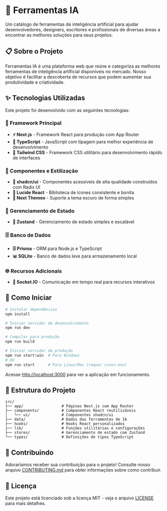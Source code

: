 # 🚀 Ferramentas IA

Um catálogo de ferramentas de inteligência artificial para ajudar desenvolvedores, designers, escritores e profissionais de diversas áreas a encontrar as melhores soluções para seus projetos.

## 📋 Sobre o Projeto

Ferramentas IA é uma plataforma web que reúne e categoriza as melhores ferramentas de inteligência artificial disponíveis no mercado. Nosso objetivo é facilitar a descoberta de recursos que podem aumentar sua produtividade e criatividade.

## ✨ Tecnologias Utilizadas

Este projeto foi desenvolvido com as seguintes tecnologias:

### 🎯 Framework Principal
- **⚡ Next.js** - Framework React para produção com App Router
- **📘 TypeScript** - JavaScript com tipagem para melhor experiência de desenvolvimento
- **🎨 Tailwind CSS** - Framework CSS utilitário para desenvolvimento rápido de interfaces

### 🧩 Componentes e Estilização
- **🧩 shadcn/ui** - Componentes acessíveis de alta qualidade construídos com Radix UI
- **🎯 Lucide React** - Biblioteca de ícones consistente e bonita
- **🎨 Next Themes** - Suporte a tema escuro de forma simples

### 🔄 Gerenciamento de Estado
- **🐻 Zustand** - Gerenciamento de estado simples e escalável

### 🗄️ Banco de Dados
- **🗄️ Prisma** - ORM para Node.js e TypeScript
- **📊 SQLite** - Banco de dados leve para armazenamento local

### 🌐 Recursos Adicionais
- **🔌 Socket.IO** - Comunicação em tempo real para recursos interativos

## 🚀 Como Iniciar

```bash
# Instalar dependências
npm install

# Iniciar servidor de desenvolvimento
npm run dev

# Compilar para produção
npm run build

# Iniciar servidor de produção
npm run start:win  # Para Windows
# OU
npm run start      # Para Linux/Mac (requer cross-env)
```

Acesse [http://localhost:3000](http://localhost:3000) para ver a aplicação em funcionamento.

## 📁 Estrutura do Projeto

```
src/
├── app/                 # Páginas Next.js com App Router
├── components/          # Componentes React reutilizáveis
│   └── ui/              # Componentes shadcn/ui
├── data/                # Dados das ferramentas de IA
├── hooks/               # Hooks React personalizados
├── lib/                 # Funções utilitárias e configurações
├── stores/              # Gerenciamento de estado com Zustand
└── types/               # Definições de tipos TypeScript
```

## 🤝 Contribuindo

Adoraríamos receber sua contribuição para o projeto! Consulte nosso arquivo [CONTRIBUTING.md](CONTRIBUTING.md) para obter informações sobre como contribuir.

## 📄 Licença

Este projeto está licenciado sob a licença MIT - veja o arquivo [LICENSE](LICENSE) para mais detalhes.